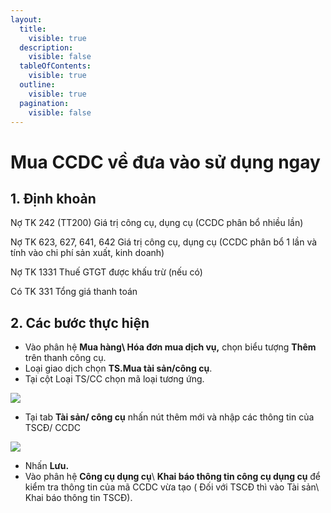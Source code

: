 ```yaml
---
layout:
  title:
    visible: true
  description:
    visible: false
  tableOfContents:
    visible: true
  outline:
    visible: true
  pagination:
    visible: false
---
```


# Mua CCDC về đưa vào sử dụng ngay

## 1.       **Định khoản**

Nợ TK 242 (TT200)               Giá trị công cụ, dụng cụ (CCDC phân bổ nhiều lần)

Nợ TK 623, 627, 641, 642     Giá trị công cụ, dụng cụ (CCDC phân bổ 1 lần và tính vào chi phí sản xuất, kinh doanh)

Nợ TK 1331                            Thuế GTGT được khấu trừ (nếu có)

&#x20;     Có TK 331                        Tổng giá thanh toán

## 2.       **Các bước thực hiện**  &#x20;

* Vào phân hệ **Mua hàng\ Hóa đơn mua dịch vụ,** chọn biểu tượng **Thêm** trên thanh công cụ.
* Loại giao dịch chọn **TS.Mua tài sản/công cụ**.
* Tại cột Loại TS/CC chọn mã loại tương ứng.

![](<.gitbook/assets/sb_0 (23).png>)

* Tại tab **Tài sản/ công cụ** nhấn nút thêm mới và nhập các thông tin của TSCĐ/ CCDC

![](<.gitbook/assets/sb_1 (48).png>)

* Nhấn **Lưu.**
* Vào phân hệ **Công cụ dụng cụ**\ **Khai báo thông tin công cụ dụng cụ** để kiểm tra thông tin của mã CCDC vừa tạo ( Đối với TSCĐ thì vào Tài sản\ Khai báo thông tin TSCĐ).
